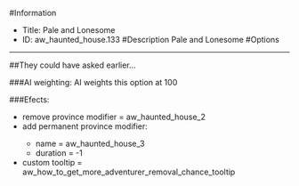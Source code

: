#Information
 - Title: Pale and Lonesome
 - ID: aw_haunted_house.133
#Description
Pale and Lonesome
#Options

___
##They could have asked earlier...

###AI weighting:
AI weights this option at 100


###Efects:<ul><li>remove province modifier = aw_haunted_house_2</li><li>add permanent province modifier:</li><ul><li>name = aw_haunted_house_3</li><li>duration = -1</li></ul><li>custom tooltip = aw_how_to_get_more_adventurer_removal_chance_tooltip</li></ul>
